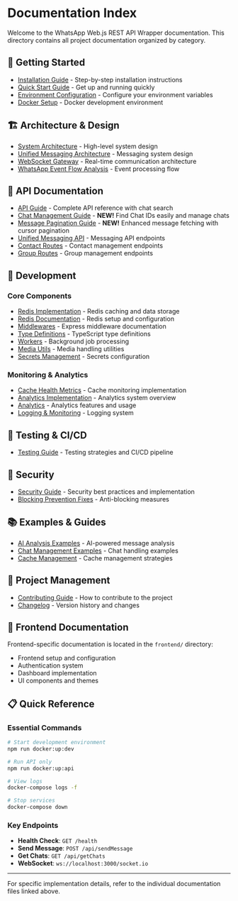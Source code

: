 # Documentation Index

Welcome to the WhatsApp Web.js REST API Wrapper documentation. This directory contains all project documentation organized by category.

## 📖 Getting Started

- [Installation Guide](INSTALLATION.md) - Step-by-step installation instructions
- [Quick Start Guide](QUICKSTART.md) - Get up and running quickly
- [Environment Configuration](ENV_CONFIGURATION.md) - Configure your environment variables
- [Docker Setup](Docker.md) - Docker development environment

## 🏗️ Architecture & Design

- [System Architecture](ARCHITECTURE.md) - High-level system design
- [Unified Messaging Architecture](UNIFIED_MESSAGING_ARCHITECTURE.md) - Messaging system design
- [WebSocket Gateway](WEBSOCKET_GATEWAY.md) - Real-time communication architecture
- [WhatsApp Event Flow Analysis](WHATSAPP_EVENT_FLOW_ANALYSIS.md) - Event processing flow

## 🚀 API Documentation

- [API Guide](API_GUIDE.md) - Complete API reference with chat search
- [Chat Management Guide](CHAT_MANAGEMENT.md) - **NEW!** Find Chat IDs easily and manage chats
- [Message Pagination Guide](MESSAGE_PAGINATION.md) - **NEW!** Enhanced message fetching with cursor pagination
- [Unified Messaging API](UNIFIED_MESSAGING_API.md) - Messaging API endpoints
- [Contact Routes](CONTACT_ROUTES.md) - Contact management endpoints
- [Group Routes](GROUP_ROUTES.md) - Group management endpoints

## 🔧 Development

### Core Components
- [Redis Implementation](development/redis-implementation.md) - Redis caching and data storage
- [Redis Documentation](development/redis.md) - Redis setup and configuration
- [Middlewares](development/middlewares.md) - Express middleware documentation
- [Type Definitions](development/types.md) - TypeScript type definitions
- [Workers](development/workers.md) - Background job processing
- [Media Utils](development/media-utils.md) - Media handling utilities
- [Secrets Management](development/secrets.md) - Secrets configuration

### Monitoring & Analytics
- [Cache Health Metrics](CACHE_HEALTH_METRICS.md) - Cache monitoring implementation
- [Analytics Implementation](ANALYTICS_IMPLEMENTATION_SUMMARY.md) - Analytics system overview
- [Analytics](ANALYTICS.md) - Analytics features and usage
- [Logging & Monitoring](LOGGING_MONITORING_IMPLEMENTATION.md) - Logging system

## 🧪 Testing & CI/CD

- [Testing Guide](TESTING_CI_ROLLOUT.md) - Testing strategies and CI/CD pipeline

## 🔐 Security

- [Security Guide](SECURITY.md) - Security best practices and implementation
- [Blocking Prevention Fixes](BLOCKING_PREVENTION_FIXES.md) - Anti-blocking measures

## 📚 Examples & Guides

- [AI Analysis Examples](ai-analysis-examples.md) - AI-powered message analysis
- [Chat Management Examples](chat-management-examples.md) - Chat handling examples
- [Cache Management](cache-management.md) - Cache management strategies

## 📝 Project Management

- [Contributing Guide](CONTRIBUTING.md) - How to contribute to the project
- [Changelog](CHANGELOG.md) - Version history and changes

## 🎨 Frontend Documentation

Frontend-specific documentation is located in the `frontend/` directory:
- Frontend setup and configuration
- Authentication system
- Dashboard implementation
- UI components and themes

## 📋 Quick Reference

### Essential Commands
```bash
# Start development environment
npm run docker:up:dev

# Run API only
npm run docker:up:api

# View logs
docker-compose logs -f

# Stop services
docker-compose down
```

### Key Endpoints
- **Health Check**: `GET /health`
- **Send Message**: `POST /api/sendMessage`
- **Get Chats**: `GET /api/getChats`
- **WebSocket**: `ws://localhost:3000/socket.io`

---

For specific implementation details, refer to the individual documentation files linked above.
